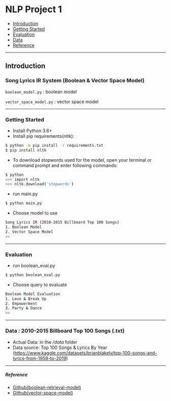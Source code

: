 # NLP Project 1

- [Introduction](#introduction)
- [Getting Started](#getting-started)
- [Evaluation](#evaluation)
- [Data](#data--2010-2015-billboard-top-100-songs-txt)
- [Reference](#reference)


---
## Introduction
### Song Lyrics IR System (Boolean & Vector Space Model)

`boolean_model.py` : boolean model

`vector_space_model.py` : vector space model

---

### Getting Started

- Install Python 3.6+
- Install pip requirements(nltk):

```bash
$ python -m pip install -r requirements.txt
$ pip install nltk
```

- To download stopwords used for the model, open your terminal or command prompt and enter following commands:

```bash
$ python
>>> import nltk
>>> nltk.download('stopwords')
```

- run main.py

```bash
$ python main.py
```

- Choose model to use

```bash
Song Lyrics IR (2010-2015 Billboard Top 100 Songs)
1. Boolean Model
2. Vector Space Model
>>
```

---
### Evaluation

- run boolean_eval.py

```bash
$ python boolean_eval.py
```

- Choose query to evaluate

```bash
Boolean Model Evaluation
1. Love & Break Up
2. Empowerment
3. Party & Dance
>>
```

---

### Data : 2010-2015 Billboard Top 100 Songs (.txt)

- Actual Data: in the _/data_ folder
- Data source: Top 100 Songs & Lyrics By Year (https://www.kaggle.com/datasets/brianblakely/top-100-songs-and-lyrics-from-1959-to-2019)

---

##### Reference

- [Github(boolean-retrieval-model)](https://github.com/mayank-02/boolean-retrieval-model/tree/main)
- [Github(vector-space-model)](https://github.com/mayank-02/boolean-retrieval-model/tree/main)
